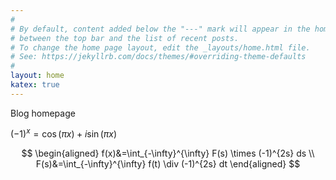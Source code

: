 ```yaml
---
#
# By default, content added below the "---" mark will appear in the home page
# between the top bar and the list of recent posts.
# To change the home page layout, edit the _layouts/home.html file.
# See: https://jekyllrb.com/docs/themes/#overriding-theme-defaults
#
layout: home
katex: true
---
```


Blog homepage

$(-1)^x=\cos(\pi x)+i\sin(\pi x)$


$$
\begin{aligned}
f(x)&=\int_{-\infty}^{\infty} F(s) \times (-1)^{2s} ds \\
F(s)&=\int_{-\infty}^{\infty} f(t) \div   (-1)^{2s} dt
\end{aligned}
$$